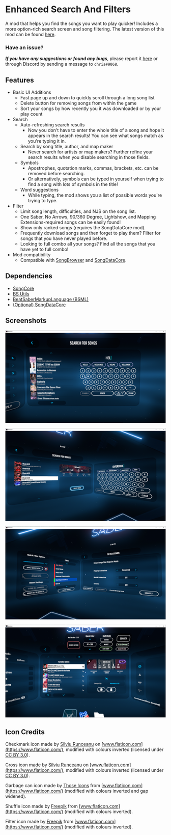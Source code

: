 # Enhanced Search And Filters

A mod that helps you find the songs you want to play quicker! Includes a more option-rich search screen and song filtering. The latest version of this mod can be found [here](https://github.com/chrislee0419/EnhancedSearchAndFilters/releases).

### Have an issue?

_**If you have any suggestions or found any bugs**_, please report it [here](https://github.com/chrislee0419/EnhancedSearchAndFilters/issues) or through Discord by sending a message to `chris#9068`.

## Features

- Basic UI Additions
     - Fast page up and down to quickly scroll through a long song list
     - Delete button for removing songs from within the game
     - Sort your songs by how recently you it was downloaded or by your play count
- Search
     - Auto-refreshing search results
       - Now you don't have to enter the whole title of a song and hope it appears in the search results! You can see what songs match as you're typing it in.
     - Search by song title, author, and map maker
       - Never search for artists or map makers? Further refine your search results when you disable searching in those fields.
     - Symbols
       - Apostrophes, quotation marks, commas, brackets, etc. can be removed before searching.
       - Or alternatively, symbols can be typed in yourself when trying to find a song with lots of symbols in the title!
     - Word suggestions
       - While typing, the mod shows you a list of possible words you're trying to type.
- Filter
     - Limit song length, difficulties, and NJS on the song list.
     - One Saber, No Arrows, 90/360 Degree, Lightshow, and Mapping Extensions-required songs can be easily found!
     - Show only ranked songs (requires the SongDataCore mod).
     - Frequently download songs and then forget to play them? Filter for songs that you have never played before.
     - Looking to full combo all your songs? Find all the songs that you have yet to full combo!
- Mod compatibility
     - Compatible with [SongBrowser](https://github.com/halsafar/BeatSaberSongBrowser) and [SongDataCore](https://github.com/halsafar/BeatSaberSongDataCore).

## Dependencies

- [SongCore](https://github.com/Kylemc1413/SongCore)
- [BS Utils](https://github.com/Kylemc1413/Beat-Saber-Utils)
- [BeatSaberMarkupLanguage (BSML)](https://github.com/monkeymanboy/BeatSaberMarkupLanguage)
- [(Optional) SongDataCore](https://github.com/halsafar/BeatSaberSongDataCore)

## Screenshots

![Typing in a search query](Assets/screenshots/incompletesearch.PNG)

![Song details from search result](Assets/screenshots/searchdetails.PNG)

![Applying the filter](Assets/screenshots/applyingfilter.PNG)

![Filtered song list](Assets/screenshots/filteredsongs.PNG)

## Icon Credits

Checkmark icon made by [Silviu Runceanu](https://www.flaticon.com/authors/silviu-runceanu) on [www.flaticon.com](https://www.flaticon.com/), modified with colours inverted (licensed under [CC BY 3.0](https://creativecommons.org/licenses/by/3.0/legalcode)).

Cross icon made by [Silviu Runceanu](https://www.flaticon.com/authors/silviu-runceanu) on [www.flaticon.com](https://www.flaticon.com/), modified with colours inverted (licensed under [CC BY 3.0](https://creativecommons.org/licenses/by/3.0/legalcode)).

Garbage can icon made by [Those Icons](https://www.flaticon.com/authors/those-icons) from [www.flaticon.com](https://www.flaticon.com/) (modified with colours inverted and gap widened).

Shuffle icon made by [Freepik](https://www.flaticon.com/authors/freepik) from [www.flaticon.com](https://www.flaticon.com/) (modified with colours inverted).

Filter icon made by [Freepik](https://www.flaticon.com/authors/freepik) from [www.flaticon.com](https://www.flaticon.com/) (modified with colours inverted).
